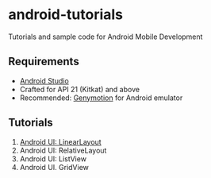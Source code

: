# android-tutorials
Tutorials and sample code for Android Mobile Development

## Requirements
- [Android Studio](https://developer.android.com/studio/index.html)
- Crafted for API 21 (Kitkat) and above
- Recommended: [Genymotion](https://www.genymotion.com) for Android emulator

## Tutorials
1. [Android UI: LinearLayout](https://docs.google.com/a/delasalle.ph/document/d/1gHGpiQlLd9bsOlYc6ezHBPFYuKaErlAX8Jqj8xOsNeI/edit?usp=sharing)
2. Android UI: RelativeLayout
3. Android UI: ListView
4. Android UI. GridView
